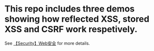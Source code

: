 # This repo includes three demos showing how reflected XSS, stored XSS and CSRF work respetively.

See [【Security】Web安全](https://swsmile.info/2019/07/04/%E3%80%90Security%E3%80%91Web%E5%AE%89%E5%85%A8/) for more details.
